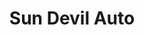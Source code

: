 ---
title: "Sun Devil Auto"
url: /scottsdale/sun-devil-auto-east-mcdowell-road/
shop: Autowerkstatt
---